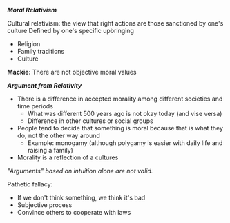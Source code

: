 **_Moral Relativism_**

Cultural relativism: the view that right actions are those sanctioned by one's culture
Defined by one's specific upbringing

- Religion
- Family traditions
- Culture

**Mackie:** There are not objective moral values

**_Argument from Relativity_**

- There is a difference in accepted morality among different societies and time periods
  - What was different 500 years ago is not okay today (and vise versa)
  - Difference in other cultures or social groups
- People tend to decide that something is moral because that is what they do, not the other way around
  - Example: monogamy (although polygamy is easier with daily life and raising a family)
- Morality is a reflection of a cultures

_"Arguments" based on intuition alone are not valid._

Pathetic fallacy:

- If we don't think something, we think it's bad
- Subjective process
- Convince others to cooperate with laws
